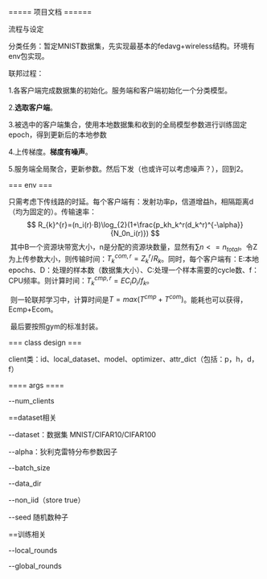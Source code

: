 ===== 项目文档 ======

流程与设定

分类任务：暂定MNIST数据集，先实现最基本的fedavg+wireless结构。环境有env包实现。

联邦过程：

1.各客户端完成数据集的初始化。服务端和客户端初始化一个分类模型。

2.**选取客户端**。

3.被选中的客户端集合，使用本地数据集和收到的全局模型参数进行训练固定epoch，得到更新后的本地参数

4.上传梯度。**梯度有噪声**。

5.服务端全局聚合，更新参数。然后下发（也或许可以考虑噪声？），回到2。



=== env ===

只需考虑下传线路的时延。每个客户端有：发射功率p，信道增益h，相隔距离d（均为固定的）。传输速率：
$$
R_{k}^{r}=(n_i(r)·B)\log_{2}(1+\frac{p_kh_k^r(d_k^r)^{-\alpha}}{N_0n_i(r)})
$$
​	其中B一个资源块带宽大小，n是分配的资源块数量，显然有$\sum{n}<=n_{total}$。令Z为上传参数大小，则传输时间：$T_k^{com,r} = Z_k^r/R_k$。同时，每个客户端有：E:本地epochs、D：处理的样本数（数据集大小）、C:处理一个样本需要的cycle数、f：CPU频率。则计算时间：$T_k^{cmp,r}=EC_iD_i/f_k$。

​	则一轮联邦学习中，计算时间是$T=max(T^{cmp}+T^{com})$。能耗也可以获得，Ecmp+Ecom。

​	最后要按照gym的标准封装。



=== class design ===

client类：id、local_dataset、model、optimizer、attr_dict（包括：p，h，d，f）



==== args ====

--num_clients

==dataset相关

--dataset：数据集 MNIST/CIFAR10/CIFAR100

--alpha：狄利克雷特分布参数因子

--batch_size

--data_dir

--non_iid（store true）

--seed 随机数种子

==训练相关

--local_rounds

--global_rounds



